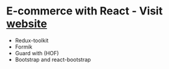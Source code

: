 # E-commerce with React - Visit [website](https://e-commerce-1-react.onrender.com/)

- Redux-toolkit
- Formik
- Guard with (HOF)
- Bootstrap and react-bootstrap

